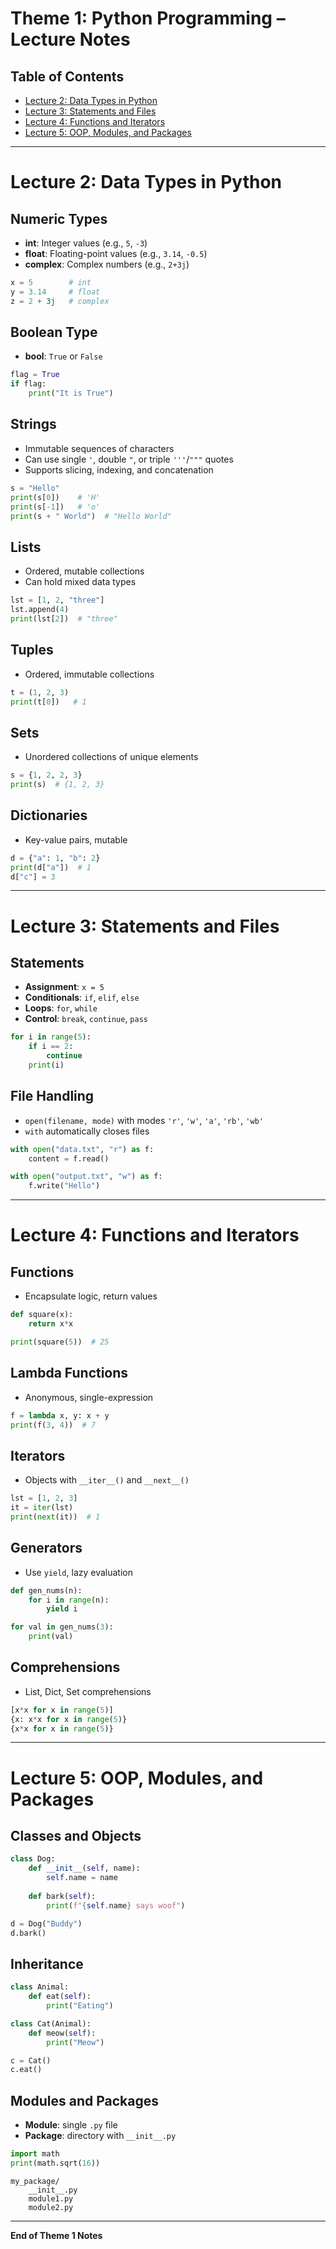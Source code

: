 # Theme 1: Python Programming – Lecture Notes

## Table of Contents
- [Lecture 2: Data Types in Python](#lecture-2-data-types-in-python)
- [Lecture 3: Statements and Files](#lecture-3-statements-and-files)
- [Lecture 4: Functions and Iterators](#lecture-4-functions-and-iterators)
- [Lecture 5: OOP, Modules, and Packages](#lecture-5-oop-modules-and-packages)

---

# Lecture 2: Data Types in Python

## Numeric Types
- **int**: Integer values (e.g., `5`, `-3`)
- **float**: Floating-point values (e.g., `3.14`, `-0.5`)
- **complex**: Complex numbers (e.g., `2+3j`)

```python
x = 5        # int
y = 3.14     # float
z = 2 + 3j   # complex
```

## Boolean Type
- **bool**: `True` or `False`

```python
flag = True
if flag:
    print("It is True")
```

## Strings
- Immutable sequences of characters
- Can use single `'`, double `"`, or triple `'''`/`"""` quotes
- Supports slicing, indexing, and concatenation

```python
s = "Hello"
print(s[0])    # 'H'
print(s[-1])   # 'o'
print(s + " World")  # "Hello World"
```

## Lists
- Ordered, mutable collections
- Can hold mixed data types

```python
lst = [1, 2, "three"]
lst.append(4)
print(lst[2])  # "three"
```

## Tuples
- Ordered, immutable collections

```python
t = (1, 2, 3)
print(t[0])   # 1
```

## Sets
- Unordered collections of unique elements

```python
s = {1, 2, 2, 3}
print(s)  # {1, 2, 3}
```

## Dictionaries
- Key-value pairs, mutable

```python
d = {"a": 1, "b": 2}
print(d["a"])  # 1
d["c"] = 3
```

---

# Lecture 3: Statements and Files

## Statements
- **Assignment**: `x = 5`
- **Conditionals**: `if`, `elif`, `else`
- **Loops**: `for`, `while`
- **Control**: `break`, `continue`, `pass`

```python
for i in range(5):
    if i == 2:
        continue
    print(i)
```

## File Handling
- `open(filename, mode)` with modes `'r'`, `'w'`, `'a'`, `'rb'`, `'wb'`
- `with` automatically closes files

```python
with open("data.txt", "r") as f:
    content = f.read()

with open("output.txt", "w") as f:
    f.write("Hello")
```

---

# Lecture 4: Functions and Iterators

## Functions
- Encapsulate logic, return values

```python
def square(x):
    return x*x

print(square(5))  # 25
```

## Lambda Functions
- Anonymous, single-expression

```python
f = lambda x, y: x + y
print(f(3, 4))  # 7
```

## Iterators
- Objects with `__iter__()` and `__next__()`

```python
lst = [1, 2, 3]
it = iter(lst)
print(next(it))  # 1
```

## Generators
- Use `yield`, lazy evaluation

```python
def gen_nums(n):
    for i in range(n):
        yield i

for val in gen_nums(3):
    print(val)
```

## Comprehensions
- List, Dict, Set comprehensions

```python
[x*x for x in range(5)]
{x: x*x for x in range(5)}
{x*x for x in range(5)}
```

---

# Lecture 5: OOP, Modules, and Packages

## Classes and Objects

```python
class Dog:
    def __init__(self, name):
        self.name = name
    
    def bark(self):
        print(f"{self.name} says woof")

d = Dog("Buddy")
d.bark()
```

## Inheritance

```python
class Animal:
    def eat(self):
        print("Eating")

class Cat(Animal):
    def meow(self):
        print("Meow")

c = Cat()
c.eat()
```

## Modules and Packages
- **Module**: single `.py` file
- **Package**: directory with `__init__.py`

```python
import math
print(math.sqrt(16))
```

```text
my_package/
    __init__.py
    module1.py
    module2.py
```

---

**End of Theme 1 Notes**
